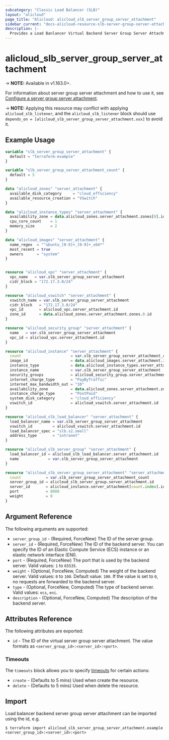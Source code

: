 ```yaml
---
subcategory: "Classic Load Balancer (SLB)"
layout: "alicloud"
page_title: "Alicloud: alicloud_slb_server_group_server_attachment"
sidebar_current: "docs-alicloud-resource-slb-server-group-server-attachment"
description: |-
  Provides a Load Banlancer Virtual Backend Server Group Server Attachment resource.
---
```


# alicloud\_slb\_server\_group\_server\_attachment

-> **NOTE:** Available in v1.163.0+.

For information about server group server attachment and how to use it, see [Configure a server group server attachment](https://www.alibabacloud.com/help/en/doc-detail/35218.html).

-> **NOTE:** Applying this resource may conflict with applying `alicloud_slb_listener`, 
and the `alicloud_slb_listener` block should use `depends_on = [alicloud_slb_server_group_server_attachment.xxx]` to avoid it.

## Example Usage

```terraform
variable "slb_server_group_server_attachment" {
  default = "terraform-example"
}

variable "slb_server_group_server_attachment_count" {
  default = 5
}

data "alicloud_zones" "server_attachment" {
  available_disk_category     = "cloud_efficiency"
  available_resource_creation = "VSwitch"
}

data "alicloud_instance_types" "server_attachment" {
  availability_zone = data.alicloud_zones.server_attachment.zones[0].id
  cpu_core_count    = 1
  memory_size       = 2
}

data "alicloud_images" "server_attachment" {
  name_regex  = "^ubuntu_[0-9]+_[0-9]+_x64*"
  most_recent = true
  owners      = "system"
}


resource "alicloud_vpc" "server_attachment" {
  vpc_name   = var.slb_server_group_server_attachment
  cidr_block = "172.17.3.0/24"
}

resource "alicloud_vswitch" "server_attachment" {
  vswitch_name = var.slb_server_group_server_attachment
  cidr_block   = "172.17.3.0/24"
  vpc_id       = alicloud_vpc.server_attachment.id
  zone_id      = data.alicloud_zones.server_attachment.zones.0.id
}

resource "alicloud_security_group" "server_attachment" {
  name   = var.slb_server_group_server_attachment
  vpc_id = alicloud_vpc.server_attachment.id
}

resource "alicloud_instance" "server_attachment" {
  count                      = var.slb_server_group_server_attachment_count
  image_id                   = data.alicloud_images.server_attachment.images[0].id
  instance_type              = data.alicloud_instance_types.server_attachment.instance_types[0].id
  instance_name              = var.slb_server_group_server_attachment
  security_groups            = alicloud_security_group.server_attachment.*.id
  internet_charge_type       = "PayByTraffic"
  internet_max_bandwidth_out = "10"
  availability_zone          = data.alicloud_zones.server_attachment.zones[0].id
  instance_charge_type       = "PostPaid"
  system_disk_category       = "cloud_efficiency"
  vswitch_id                 = alicloud_vswitch.server_attachment.id
}

resource "alicloud_slb_load_balancer" "server_attachment" {
  load_balancer_name = var.slb_server_group_server_attachment
  vswitch_id         = alicloud_vswitch.server_attachment.id
  load_balancer_spec = "slb.s2.small"
  address_type       = "intranet"
}

resource "alicloud_slb_server_group" "server_attachment" {
  load_balancer_id = alicloud_slb_load_balancer.server_attachment.id
  name             = var.slb_server_group_server_attachment
}

resource "alicloud_slb_server_group_server_attachment" "server_attachment" {
  count           = var.slb_server_group_server_attachment_count
  server_group_id = alicloud_slb_server_group.server_attachment.id
  server_id       = alicloud_instance.server_attachment[count.index].id
  port            = 8080
  weight          = 0
}

```

## Argument Reference

The following arguments are supported:

* `server_group_id` - (Required, ForceNew) The ID of the server group.
* `server_id` - (Required, ForceNew) The ID of the backend server. You can specify the ID of an Elastic Compute Service (ECS) instance or an elastic network interface (ENI).
* `port` - (Required, ForceNew) The port that is used by the backend server. Valid values: `1` to `65535`.
* `weight` - (Optional, ForceNew, Computed) The weight of the backend server. Valid values: `0` to `100`. Default value: `100`. If the value is set to `0`, no requests are forwarded to the backend server.
* `type` - (Optional, ForceNew, Computed) The type of backend server. Valid values: `ecs`, `eni`.
* `description` - (Optional, ForceNew, Computed) The description of the backend server.


## Attributes Reference

The following attributes are exported:

* `id` - The ID of the virtual server group server attachment. The value formats as `<server_group_id>:<server_id>:<port>`.

### Timeouts

The `timeouts` block allows you to specify [timeouts](https://www.terraform.io/docs/configuration-0-11/resources.html#timeouts) for certain actions:

* `create` - (Defaults to 5 mins) Used when create the resource.
* `delete` - (Defaults to 5 mins) Used when delete the resource.


## Import

Load balancer backend server group server attachment can be imported using the id, e.g.

```shell
$ terraform import alicloud_slb_server_group_server_attachment.example <server_group_id>:<server_id>:<port>
```

